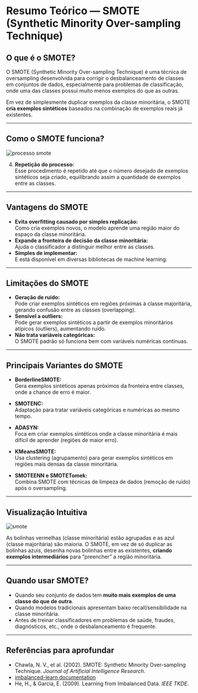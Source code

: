 # Resumo Teórico — SMOTE (Synthetic Minority Over-sampling Technique)

## O que é o SMOTE?

O SMOTE (Synthetic Minority Over-sampling Technique) é uma técnica de oversampling desenvolvida para corrigir o desbalanceamento de classes em conjuntos de dados, especialmente para problemas de classificação, onde uma das classes possui muito menos exemplos do que as outras.

Em vez de simplesmente duplicar exemplos da classe minoritária, o SMOTE **cria exemplos sintéticos** baseados na combinação de exemplos reais já existentes.

---

## Como o SMOTE funciona?
![processo smote](https://github.com/user-attachments/assets/3a1ecb9a-a424-4fb4-81c0-99eb529c2d3c)


4. **Repetição do processo:**  
   Esse procedimento é repetido até que o número desejado de exemplos sintéticos seja criado, equilibrando assim a quantidade de exemplos entre as classes.

---

## Vantagens do SMOTE

- **Evita overfitting causado por simples replicação:**  
  Como cria exemplos novos, o modelo aprende uma região maior do espaço da classe minoritária.
- **Expande a fronteira de decisão da classe minoritária:**  
  Ajuda o classificador a distinguir melhor entre as classes.
- **Simples de implementar:**  
  E está disponível em diversas bibliotecas de machine learning.

---

## Limitações do SMOTE

- **Geração de ruído:**  
  Pode criar exemplos sintéticos em regiões próximas à classe majoritária, gerando confusão entre as classes (overlapping).
- **Sensível a outliers:**  
  Pode gerar exemplos sintéticos a partir de exemplos minoritários atípicos (outliers), aumentando ruído.
- **Não trata variáveis categóricas:**  
  O SMOTE padrão só funciona bem com variáveis numéricas contínuas.

---

## Principais Variantes do SMOTE

- **BorderlineSMOTE:**  
  Gera exemplos sintéticos apenas próximos da fronteira entre classes, onde a chance de erro é maior.

- **SMOTENC:**  
  Adaptação para tratar variáveis categóricas e numéricas ao mesmo tempo.

- **ADASYN:**  
  Foca em criar exemplos sintéticos onde a classe minoritária é mais difícil de aprender (regiões de maior erro).

- **KMeansSMOTE:**  
  Usa clustering (agrupamento) para gerar exemplos sintéticos em regiões mais densas da classe minoritária.

- **SMOTEENN e SMOTETomek:**  
  Combina SMOTE com técnicas de limpeza de dados (remoção de ruído) após o oversampling.

---

## Visualização Intuitiva

![smote](https://github.com/user-attachments/assets/2e75e868-8e7e-49c7-a271-b3672db8e03b)


As bolinhas vermelhas (classe minoritária) estão agrupadas e as azul (classe majoritária) são maioria. O SMOTE, em vez de só duplicar as bolinhas azuis, desenha novas bolinhas entre as existentes, **criando exemplos intermediários** para “preencher” a região minoritária.

---

## Quando usar SMOTE?

- Quando seu conjunto de dados tem **muito mais exemplos de uma classe do que de outra**.
- Quando modelos tradicionais apresentam baixo recall/sensibilidade na classe minoritária.
- Antes de treinar classificadores em problemas de saúde, fraudes, diagnósticos, etc., onde o desbalanceamento é frequente.

---

## Referências para aprofundar

- Chawla, N. V., et al. (2002). SMOTE: Synthetic Minority Over-sampling Technique. *Journal of Artificial Intelligence Research*.
- [imbalanced-learn documentation](https://imbalanced-learn.org/stable/over_sampling.html#smote-variants)
- He, H., & Garcia, E. (2009). Learning from Imbalanced Data. *IEEE TKDE*.



